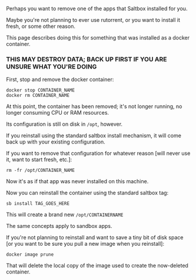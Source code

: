 Perhaps you want to remove one of the apps that Saltbox installed for you.

Maybe you're not planning to ever use rutorrent, or you want to install it fresh, or some other reason.

This page describes doing this for something that was installed as a docker container.

### THIS MAY DESTROY DATA; BACK UP FIRST IF YOU ARE UNSURE WHAT YOU'RE DOING

First, stop and remove the docker container:

```
docker stop CONTAINER_NAME
docker rm CONTAINER_NAME
```

At this point, the container has been removed; it's not longer running, no longer consuming CPU or RAM resources.

Its configuration is still on disk in `/opt`, however.

If you reinstall using the standard saltbox install mechanism, it will come back up with your existing configuration.

If you want to remove that configuration for whatever reason [will never use it, want to start fresh, etc.]:

```
rm -fr /opt/CONTAINER_NAME
```

Now it's as if that app was never installed on this machine.

Now you can reinstall the container using the standard saltbox tag:

```
sb install TAG_GOES_HERE
```

This will create a brand new `/opt/CONTAINERNAME`

The same concepts apply to sandbox apps.

If you're not planning to reinstall and want to save a tiny bit of disk space [or you want to be sure you pull a new image when you reinstall]:

```
docker image prune
```

That will delete the local copy of the image used to create the now-deleted container.